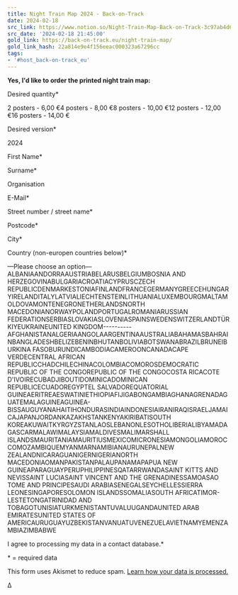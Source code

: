 ```yaml
---
title: Night Train Map 2024 - Back-on-Track
date: 2024-02-18
src_link: https://www.notion.so/Night-Train-Map-Back-on-Track-3c97ab4d656e48ecbbd4e146a87ee004
src_date: '2024-02-18 21:45:00'
gold_link: https://back-on-track.eu/night-train-map/
gold_link_hash: 22a814e9e4f156eeac000323a67296cc
tags:
- '#host_back-on-track_eu'
---
```



**Yes, I'd like to order the printed night train map:**



Desired quantity\*  

2 posters - 6,00 €4 posters - 8,00 €8 posters - 10,00 €12 posters - 12,00 €16 posters - 14,00 € 



Desired version\*  

2024 



First Name\*  





Surname\*  





Organisation  





E-Mail\*  





Street number / street name\*  





Postcode\*  





City\*  





Country (non-europen countries below)\*  

—Please choose an option—ALBANIAANDORRAAUSTRIABELARUSBELGIUMBOSNIA AND HERZEGOVINABULGARIACROATIACYPRUSCZECH REPUBLICDENMARKESTONIAFINLANDFRANCEGERMANYGREECEHUNGARYIRELANDITALYLATVIALIECHTENSTEINLITHUANIALUXEMBOURGMALTAMOLDOVAMONTENEGRONETHERLANDSNORTH MACEDONIANORWAYPOLANDPORTUGALROMANIARUSSIAN FEDERATIONSERBIASLOVAKIASLOVENIASPAINSWEDENSWITZERLANDTÜRKIYEUKRAINEUNITED KINGDOM----------AFGHANISTANALGERIAANGOLAARGENTINAAUSTRALIABAHAMASBAHRAINBANGLADESHBELIZEBENINBHUTANBOLIVIABOTSWANABRAZILBRUNEIBURKINA FASOBURUNDICAMBODIACAMEROONCANADACAPE VERDECENTRAL AFRICAN REPUBLICCHADCHILECHINACOLOMBIACOMOROSDEMOCRATIC REPUBLIC OF THE CONGOREPUBLIC OF THE CONGOCOSTA RICACOTE D'IVOIRECUBADJIBOUTIDOMINICADOMINICAN REPUBLICECUADOREGYPTEL SALVADOREQUATORIAL GUINEAERITREAESWATINIETHIOPIAFIJIGABONGAMBIAGHANAGRENADAGUATEMALAGUINEAGUINEA-BISSAUGUYANAHAITIHONDURASINDIAINDONESIAIRANIRAQISRAELJAMAICAJAPANJORDANKAZAKHSTANKENYAKIRIBATISOUTH KOREAKUWAITKYRGYZSTANLAOSLEBANONLESOTHOLIBERIALIBYAMADAGASCARMALAWIMALAYSIAMALDIVESMALIMARSHALL ISLANDSMAURITANIAMAURITIUSMEXICOMICRONESIAMONGOLIAMOROCCOMOZAMBIQUEMYANMARNAMIBIANAURUNEPALNEW ZEALANDNICARAGUANIGERNIGERIANORTH MACEDONIAOMANPAKISTANPALAUPANAMAPAPUA NEW GUINEAPARAGUAYPERUPHILIPPINESQATARRWANDASAINT KITTS AND NEVISSAINT LUCIASAINT VINCENT AND THE GRENADINESSAMOASAO TOME AND PRINCIPESAUDI ARABIASENEGALSEYCHELLESSIERRA LEONESINGAPORESOLOMON ISLANDSSOMALIASOUTH AFRICATIMOR-LESTETONGATRINIDAD AND TOBAGOTUNISIATURKMENISTANTUVALUUGANDAUNITED ARAB EMIRATESUNITED STATES OF AMERICAURUGUAYUZBEKISTANVANUATUVENEZUELAVIETNAMYEMENZAMBIAZIMBABWE 



I agree to processing my data in a contact database.\*



\* = required data



This form uses Akismet to reduce spam. [Learn how your data is processed.](https://akismet.com/privacy/)


Δ